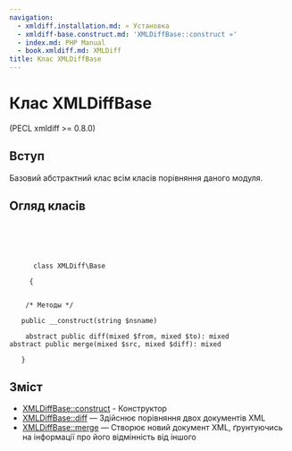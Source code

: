 ```yaml
---
navigation:
  - xmldiff.installation.md: « Установка
  - xmldiff-base.construct.md: 'XMLDiffBase::construct »'
  - index.md: PHP Manual
  - book.xmldiff.md: XMLDiff
title: Клас XMLDiffBase
---
```

# Клас XMLDiffBase

(PECL xmldiff >= 0.8.0)

## Вступ

Базовий абстрактний клас всім класів порівняння даного модуля.

## Огляд класів

```classsynopsis


    
    
     
      class XMLDiff\Base
     
     {
    

    /* Методы */
    
   public __construct(string $nsname)

    abstract public diff(mixed $from, mixed $to): mixed
abstract public merge(mixed $src, mixed $diff): mixed

   }
```

## Зміст

-   [XMLDiffBase::construct](xmldiff-base.construct.md) - Конструктор
-   [XMLDiffBase::diff](xmldiff-base.diff.md) — Здійснює порівняння двох документів XML
-   [XMLDiffBase::merge](xmldiff-base.merge.md) — Створює новий документ XML, ґрунтуючись на інформації про його відмінність від іншого
